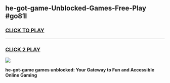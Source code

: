 
## he-got-game-Unblocked-Games-Free-Play #go81l
<h3>
<a href="https://us.freeplayer.one?title=he-got-game&ref=9M">CLICK TO PLAY</a></h3>
<hr>

<h3>
<a href="https://us.freeplayer.one?title=he-got-game&ref=9M">CLICK 2 PLAY</a>
  
</h3>

<a href="https://us.freeplayer.one?title=he-got-game&ref=9M"><img src="https://clearcache.store/games.png"></a>


**he-got-game games unblocked: Your Gateway to Fun and Accessible Online Gaming**
